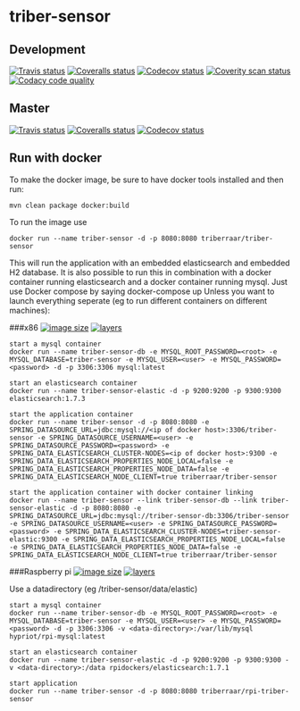 # triber-sensor
## Development
[![Travis status](https://img.shields.io/travis/triberraar/triber-sensor/develop.svg)](https://travis-ci.org/triberraar/triber-sensor)
[![Coveralls status](https://img.shields.io/coveralls/triberraar/triber-sensor/develop.svg)](https://coveralls.io/github/triberraar/triber-sensor?branch=develop)
[![Codecov status](https://img.shields.io/codecov/c/github/triberraar/triber-sensor/develop.svg)](https://codecov.io/github/triberraar/triber-sensor?branch=develop)
[![Coverity scan status](https://img.shields.io/coverity/scan/6807.svg)](https://scan.coverity.com/projects/triberraar-triber-sensor?tab=overview)
[![Codacy code quality](https://img.shields.io/codacy/5bccde56346a4e62b1c3939e39dd04b4.svg)](https://www.codacy.com/app/geertolaerts/triber-sensor/dashboard)
## Master
[![Travis status](https://img.shields.io/travis/triberraar/triber-sensor/master.svg)](https://travis-ci.org/triberraar/triber-sensor)
[![Coveralls status](https://img.shields.io/coveralls/triberraar/triber-sensor/master.svg)](https://coveralls.io/github/triberraar/triber-sensor?branch=master)
[![Codecov status](https://img.shields.io/codecov/c/github/triberraar/triber-sensor/master.svg)](https://codecov.io/github/triberraar/triber-sensor?branch=master)

## Run with docker
To make the docker image, be sure to have docker tools installed and then run:

```
mvn clean package docker:build
```

To run the image use

```
docker run --name triber-sensor -d -p 8080:8080 triberraar/triber-sensor
```

This will run the application with an embedded elasticsearch and embedded H2 database.
It is also possible to run this in combination with a docker container running elasticsearch and a docker container running mysql.
Just use Docker compose by saying docker-compose up
Unless you want to launch everything seperate (eg to run different containers on different machines):

###x86
[![image size](https://img.shields.io/imagelayers/image-size/triberraar/triber-sensor/latest.svg)](https://imagelayers.io/?images=triberraar%2Ftriber-sensor:latest)
[![layers](https://img.shields.io/imagelayers/layers/triberraar/triber-sensor/latest.svg)](https://imagelayers.io/?images=triberraar%2Ftriber-sensor:latest)

```
start a mysql container
docker run --name triber-sensor-db -e MYSQL_ROOT_PASSWORD=<root> -e MYSQL_DATABASE=triber-sensor -e MYSQL_USER=<user> -e MYSQL_PASSWORD=<password> -d -p 3306:3306 mysql:latest
```

```
start an elasticsearch container
docker run --name triber-sensor-elastic -d -p 9200:9200 -p 9300:9300 elasticsearch:1.7.3
```

```
start the application container
docker run --name triber-sensor -d -p 8080:8080 -e SPRING_DATASOURCE_URL=jdbc:mysql://<ip of docker host>:3306/triber-sensor -e SPRING_DATASOURCE_USERNAME=<user> -e SPRING_DATASOURCE_PASSWORD=<password> -e SPRING_DATA_ELASTICSEARCH_CLUSTER-NODES=<ip of docker host>:9300 -e SPRING_DATA_ELASTICSEARCH_PROPERTIES_NODE_LOCAL=false -e SPRING_DATA_ELASTICSEARCH_PROPERTIES_NODE_DATA=false -e SPRING_DATA_ELASTICSEARCH_NODE_CLIENT=true triberraar/triber-sensor
```

```
start the application container with docker container linking
docker run --name triber-sensor --link triber-sensor-db --link triber-sensor-elastic -d -p 8080:8080 -e SPRING_DATASOURCE_URL=jdbc:mysql://triber-sensor-db:3306/triber-sensor -e SPRING_DATASOURCE_USERNAME=<user> -e SPRING_DATASOURCE_PASSWORD=<password> -e SPRING_DATA_ELASTICSEARCH_CLUSTER-NODES=triber-sensor-elastic:9300 -e SPRING_DATA_ELASTICSEARCH_PROPERTIES_NODE_LOCAL=false -e SPRING_DATA_ELASTICSEARCH_PROPERTIES_NODE_DATA=false -e SPRING_DATA_ELASTICSEARCH_NODE_CLIENT=true triberraar/triber-sensor
```

###Raspberry pi
[![image size](https://img.shields.io/imagelayers/image-size/triberraar/rpi-triber-sensor/latest.svg)](https://imagelayers.io/?images=triberraar%2Frpi-triber-sensor:latest)
[![layers](https://img.shields.io/imagelayers/layers/triberraar/rpi-triber-sensor/latest.svg)](https://imagelayers.io/?images=triberraar%2Frpi-triber-sensor:latest)

Use a datadirectory (eg /triber-sensor/data/elastic)

```
start a mysql container
docker run --name triber-sensor-db -e MYSQL_ROOT_PASSWORD=<root> -e MYSQL_DATABASE=triber-sensor -e MYSQL_USER=<user> -e MYSQL_PASSWORD=<password> -d -p 3306:3306 -v <data-directory>:/var/lib/mysql hypriot/rpi-mysql:latest
```

```
start an elasticsearch container
docker run --name triber-sensor-elastic -d -p 9200:9200 -p 9300:9300 -v <data-directory>:/data rpidockers/elasticsearch:1.7.1
```

```
start application
docker run --name triber-sensor -d -p 8080:8080 triberraar/rpi-triber-sensor
```
